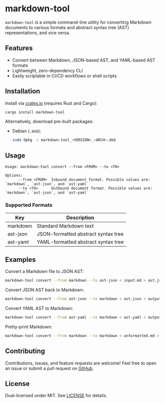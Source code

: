# markdown-tool

`markdown-tool` is a simple command-line utility for converting Markdown documents to various formats and abstract
syntax tree (AST) representations, and vice versa.

## Features

- Convert between Markdown, JSON-based AST, and YAML-based AST formats
- Lightweight, zero-dependency CLI
- Easily scriptable in CI/CD workflows or shell scripts

## Installation

Install via [crates.io](https://crates.io/crates/markdown-tool) (requires Rust and Cargo):

```bash
cargo install markdown-tool
```

Alternatively, download pre-built packages:

- Debian (`.deb`):
  ```bash
  sudo dpkg -i markdown-tool_<VERSION>_<ARCH>.deb
  ```

## Usage

```text
Usage: markdown-tool convert --from <FROM> --to <TO>

Options:
      --from <FROM>  Inbound document format. Possible values are: `markdown`, `ast-json`, and `ast-yaml`
      --to <TO>      Outbound document format. Possible values are: `markdown`, `ast-json`, and `ast-yaml`
```

### Supported Formats

| Key        | Description                         |
| ---------- | ----------------------------------- |
| markdown   | Standard Markdown text              |
| ast-json   | JSON-formatted abstract syntax tree |
| ast-yaml   | YAML-formatted abstract syntax tree |

## Examples

Convert a Markdown file to JSON AST:

```bash
markdown-tool convert --from markdown --to ast-json < input.md > ast.json
```

Convert JSON AST back to Markdown:

```bash
markdown-tool convert --from ast-json --to markdown < ast.json > output.md
```

Convert YAML AST to Markdown:

```bash
markdown-tool convert --from ast-yaml --to markdown < ast.yaml > output.md
```

Pretty-print Markdown:

```bash
markdown-tool convert --from markdown --to markdown < unformatted.md > formatted.md
```

## Contributing

Contributions, issues, and feature requests are welcome! Feel free to open an issue or submit a pull request on
[GitHub](https://github.com/johnlepikhin/markdown-tool).

## License

Dual-licensed under MIT. See [LICENSE](LICENSE) for details.

